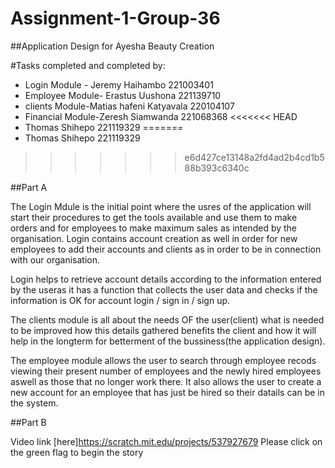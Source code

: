 # Assignment-1-Group-36

##Application Design for Ayesha Beauty Creation

#Tasks completed and completed by:
* Login Module - Jeremy Haihambo 221003401
* Employee Module- Erastus Uushona 221139710
* clients Module-Matias hafeni Katyavala 220104107
* Financial Module-Zeresh Siamwanda 221068368
<<<<<<< HEAD
*  Thomas Shihepo 221119329
=======
* Thomas Shihepo 221119329
>>>>>>> e6d427ce13148a2fd4ad2b4cd1b588b393c6340c

##Part A

The Login Mdule is the initial point where the usres of the application will start their 
procedures to get the tools available and use them to make orders and for employees to make 
maximum sales as intended by the organisation.
Login contains  account creation as  well in order for new employees to add their accounts 
and clients as in order to be in connection with our organisation.

Login helps to retrieve account details according to the information entered
by the useras it has a function that  collects the user data and checks if the information is
OK for account login / sign in / sign up.

The clients module is all about the needs OF the user(client) what is needed to be improved
how this details gathered benefits the client and how it will help in the longterm for betterment
of the bussiness(the application design).

The employee module allows the user to search through employee recods viewing their present number
of employees and the newly hired employees aswell as those that no longer work there. It also allows the
user to create a new account for an employee that has just be hired so their datails can be in the system.

##Part B

Video link [here]https://scratch.mit.edu/projects/537927679 
Please click on the green flag to begin the story

